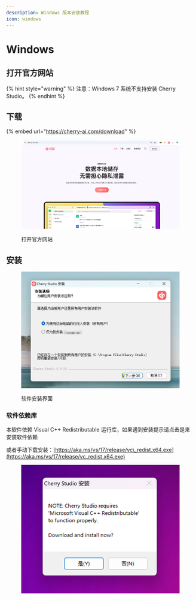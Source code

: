 ```yaml
---
description: Windows 版本安装教程
icon: windows
---
```


# Windows

## 打开官方网站

{% hint style="warning" %}
注意：Windows 7 系统不支持安装 Cherry Studio。
{% endhint %}

## 下载

{% embed url="https://cherry-ai.com/download" %}

<figure><img src="../../.gitbook/assets/image (1) (1) (1) (1) (1) (1).png" alt=""><figcaption><p>打开官方网站</p></figcaption></figure>

## 安装

<figure><img src="../../.gitbook/assets/image (2) (1) (1) (1) (1) (1).png" alt=""><figcaption><p>软件安装界面</p></figcaption></figure>

### 软件依赖库

本软件依赖 Visual C++ Redistributable 运行库，如果遇到安装提示请点击是来安装软件依赖

或者手动下载安装：[https://aka.ms/vs/17/release/vc\_redist.x64.exe](https://aka.ms/vs/17/release/vc_redist.x64.exe)

<div data-full-width="true"><figure><img src="../../.gitbook/assets/image (155).png" alt=""><figcaption></figcaption></figure></div>

